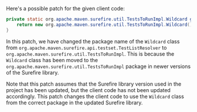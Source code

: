 Here's a possible patch for the given client code:
```java
private static org.apache.maven.surefire.util.TestsToRunImpl.Wildcard getWildcard() {
    return new org.apache.maven.surefire.util.TestsToRunImpl.Wildcard();
}
```
In this patch, we have changed the package name of the `Wildcard` class from `org.apache.maven.surefire.api.testset.TestListResolver` to `org.apache.maven.surefire.util.TestsToRunImpl`. This is because the `Wildcard` class has been moved to the `org.apache.maven.surefire.util.TestsToRunImpl` package in newer versions of the Surefire library.

Note that this patch assumes that the Surefire library version used in the project has been updated, but the client code has not been updated accordingly. This patch changes the client code to use the `Wildcard` class from the correct package in the updated Surefire library.